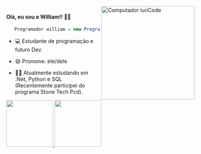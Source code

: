 <img src="https://cdni.iconscout.com/illustration/premium/thumb/coding-study-4024615-3328754.png" min-width="250vw" max-width="250vw" width="250vw" align="right" alt="Computador iuriCode">

<p>

#### Olá, eu sou o William!! 🙋‍♂️

```C#
   Programador william = new Programador();
```

</p>

<p> 

- 💻 Estudante de programação e futuro Dev. 

- 😄 Pronome: ele/dele

- 👨‍💻 Atualmente estudando em .Net, Python e SQL (Recentemente participei do programa Stone Tech Pcd).
 
</p>

<div align="left">
  <a href="https://github.com/WilliamVSan">
   <img height="125vh" src="https://github-readme-stats.vercel.app/api?username=WilliamVSan&show_icons=true&theme=github_dark&include_all_commits=true&count_private=true"/>
   <img height="125vh" src="https://github-readme-stats.vercel.app/api/top-langs/?username=WilliamVsan&layout=compact&theme=github_dark"/>
</div>
<dl><dd><dl><dd><dl><dd><dl><dd><dl><dd><dl><dd><dl><dd><dl><dd><dl><dd><dl><dd><dl><dd><dl><dd><dl><dd><dl><dd><dl>
<div align="left"> 
  </a> 
  <a href="mailto:williamvcontato@gmail.com"><img src="https://img.shields.io/badge/-Gmail-%23333?style=for-the-badge&logo=gmail&logoColor=white" target="_blank"></a>
  <a href="https://www.linkedin.com/in/william-dos-santos-veloso-b5574a206/" target="_blank"><img src="https://img.shields.io/badge/-LinkedIn-%230077B5?style=for-the-badge&logo=linkedin&logoColor=white" target="_blank"></a>
</div>
</dd></dl></dd></dl></dd></dl></dd></dl></dd></dl></dd></dl></dd></dl></dd></dl></dd></dl></dd></dl></dd></dl></dd></dl></dd></dl></dd></dl></dd>

